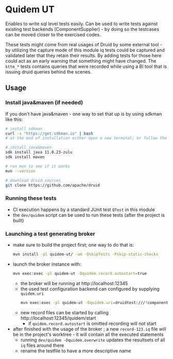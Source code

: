 <!--
  ~ Licensed to the Apache Software Foundation (ASF) under one
  ~ or more contributor license agreements.  See the NOTICE file
  ~ distributed with this work for additional information
  ~ regarding copyright ownership.  The ASF licenses this file
  ~ to you under the Apache License, Version 2.0 (the
  ~ "License"); you may not use this file except in compliance
  ~ with the License.  You may obtain a copy of the License at
  ~
  ~   http://www.apache.org/licenses/LICENSE-2.0
  ~
  ~ Unless required by applicable law or agreed to in writing,
  ~ software distributed under the License is distributed on an
  ~ "AS IS" BASIS, WITHOUT WARRANTIES OR CONDITIONS OF ANY
  ~ KIND, either express or implied.  See the License for the
  ~ specific language governing permissions and limitations
  ~ under the License.
  -->

# Quidem UT

Enables to write sql level tests easily.
Can be used to write tests against existing test backends (ComponentSupplier) - by doing so the testcases can be moved closer to the exercised codes.

These tests might come from real usages of Druid by some external tool - by utilizing the capture mode of this module iq tests could be captured and validated later that they retain their results.
By adding tests for those here could act as an early warning that something might have changed. The `kttm_*` tests contains queries that were recorded while using a BI tool that is issuing druid queries behind the scenes. 

## Usage

### Install java&maven (if needed)

If you don't have java&maven - one way to set that up is by using sdkman like this:
```bash
# install sdkman
curl -s "https://get.sdkman.io" | bash
# at the end of installation either open a new terminal; or follow the instructions at the end

# install java&maven
sdk install java 11.0.23-zulu
sdk install maven

# run mvn to see if it works
mvn --version

# download druid sources
git clone https://github.com/apache/druid
```


### Running these tests

* CI execution happens by a standard JUnit test `QTest` in this module
* the `dev/quidem` script can be used to run these tests (after the project is built)

### Launching a test generating broker

* make sure to build the project first; one way to do that is:
  ```bash
  mvn install -pl quidem-ut/ -am -DskipTests -Pskip-static-checks
  ```
* launch the broker instance with:
  ```bash
  mvn exec:exec -pl quidem-ut -Dquidem.record.autostart=true
  ```
  * the broker will be running at http://localhost:12345
  * the used test configuration backend can configured by supplying `quidem.uri`
    ```bash
    mvn exec:exec -pl quidem-ut -Dquidem.uri=druidtest:///?componentSupplier=ThetaSketchComponentSupplier
    ``` 
  * new record files can be started by calling http://localhost:12345/quidem/start
    * if `quidem.record.autostart` is omitted recording will not start
* after finished with the usage of the broker ; a new `record-123.iq` file will be in the project's worktree - it will contain all the executed statements
  * running `dev/quidem -Dquidem.overwrite` updates the resultsets of all `iq` files around there
  * rename the testfile to have a more descriptive name



